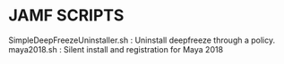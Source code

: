 # JAMF SCRIPTS
SimpleDeepFreezeUninstaller.sh : Uninstall deepfreeze through a policy.
maya2018.sh : Silent install and registration for Maya 2018



